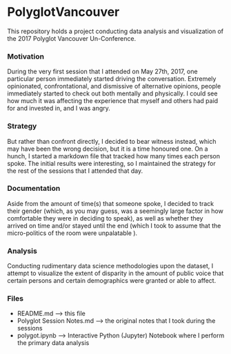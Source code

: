 # PolyglotVancouver

This repository holds a project conducting data analysis and visualization of the 2017 Polyglot Vancouver Un-Conference.



### Motivation

During the very first session that I attended on May 27th, 2017, one particular person immediately started driving the conversation.
Extremely opinionated, confrontational, and dismissive of alternative opinions, people immediately started to check out both mentally and physically.
I could see how much it was affecting the experience that myself and others had paid for and invested in, and I was angry.

### Strategy

But rather than confront directly, I decided to bear witness instead, which may have been the wrong decision, but it is a time honoured one.
On a hunch, I started a markdown file that tracked how many times each person spoke.
The initial results were interesting, so I maintained the strategy for the rest of the sessions that I attended that day.

### Documentation

Aside from the amount of time(s) that someone spoke, I decided to track their gender (which, as you may guess, was a seemingly large factor in how comfortable they were in deciding to speak), as well as whether they arrived on time and/or stayed until the end (which I took to assume that the micro-politics of the room were unpalatable ).

### Analysis

Conducting rudimentary data science methodologies upon the dataset, I attempt to visualize the extent of disparity in the amount of public voice that certain persons and certain demographics were granted or able to affect.

### Files

 * README.md --> this file
 * Polyglot Session Notes.md --> the original notes that I took during the sessions
 * polygot.ipynb --> Interactive Python (Jupyter) Notebook where I perform the primary data analysis 

